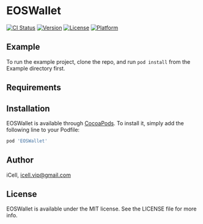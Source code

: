 # EOSWallet

[![CI Status](https://img.shields.io/travis/iCell/EOSWallet.svg?style=flat)](https://travis-ci.org/iCell/EOSWallet)
[![Version](https://img.shields.io/cocoapods/v/EOSWallet.svg?style=flat)](https://cocoapods.org/pods/EOSWallet)
[![License](https://img.shields.io/cocoapods/l/EOSWallet.svg?style=flat)](https://cocoapods.org/pods/EOSWallet)
[![Platform](https://img.shields.io/cocoapods/p/EOSWallet.svg?style=flat)](https://cocoapods.org/pods/EOSWallet)

## Example

To run the example project, clone the repo, and run `pod install` from the Example directory first.

## Requirements

## Installation

EOSWallet is available through [CocoaPods](https://cocoapods.org). To install
it, simply add the following line to your Podfile:

```ruby
pod 'EOSWallet'
```

## Author

iCell, icell.vip@gmail.com

## License

EOSWallet is available under the MIT license. See the LICENSE file for more info.
